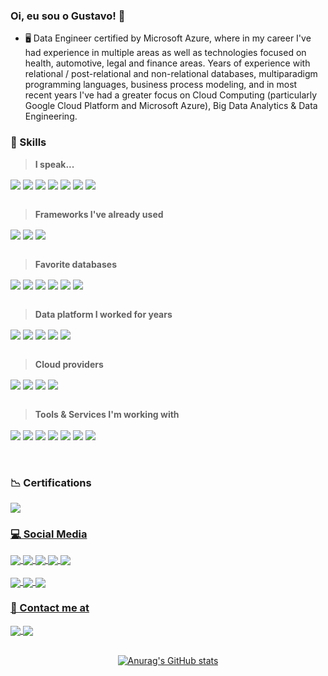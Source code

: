 ### Oi, eu sou o Gustavo! 👋

- 🖥️ Data Engineer certified by Microsoft Azure, where in my career I've had experience in multiple areas as well as technologies focused on health, automotive, legal and finance areas. Years of experience with relational / post-relational and non-relational databases, multiparadigm programming languages, business process modeling, and in most recent years I've had a greater focus on Cloud Computing (particularly Google Cloud Platform and Microsoft Azure), Big Data Analytics & Data Engineering.

### 🚀 Skills  

> **I speak...** 

<div style="display: inline_block"> 
      <img align="center" src="https://img.shields.io/badge/Python-14354C?style=for-the-badge&logo=python&logoColor=white">
      <img align="center" src="https://img.shields.io/badge/Rust-000000?style=for-the-badge&logo=rust&logoColor=white">
      <!-- <img align="center" src="https://img.shields.io/badge/JavaScript-F7DF1E?style=for-the-badge&logo=javascript&logoColor=black"> -->
      <img align="center" src="https://img.shields.io/badge/Markdown-000000?style=for-the-badge&logo=markdown&logoColor=white">
      <img align="center" src="https://img.shields.io/badge/C-00599C?style=for-the-badge&logo=c&logoColor=white">
      <img align="center" src="https://img.shields.io/badge/C%2B%2B-00599C?style=for-the-badge&logo=c%2B%2B&logoColor=white">
      <img align="center" src="https://img.shields.io/badge/Java-ED8B00?style=for-the-badge&logo=java&logoColor=white">
      <img align="center" src="https://img.shields.io/badge/Go-00ADD8?style=for-the-badge&logo=go&logoColor=white"> 
      <br>
      <br>
</div>

> **Frameworks I've already used**
<div style="display:inline_block">
      <!--<img align="center" src="https://img.shields.io/badge/Node.js-43853D?style=for-the-badge&logo=node.js&logoColor=white">
      <img align="center" src="https://img.shields.io/badge/Angular-DD0031?style=for-the-badge&logo=angular&logoColor=white">
      <img align="center" src="https://img.shields.io/badge/Ionic-3880FF?style=for-the-badge&logo=ionic&logoColor=white"> -->
      <img align="center" src="https://img.shields.io/badge/Django-092E20?style=for-the-badge&logo=django&logoColor=white">
      <img align="center" src="https://img.shields.io/badge/Spring-6DB33F?style=for-the-badge&logo=spring&logoColor=white"> 
      <img align="center" src="https://img.shields.io/badge/Hibernate-59666C?style=for-the-badge&logo=Hibernate&logoColor=white"> 
      <br>
      <br>
</div>

> **Favorite databases**
<div style="display:inline_block">      
      <img align="center" src="https://img.shields.io/badge/redis-%23DD0031.svg?&style=for-the-badge&logo=redis&logoColor=white">      
      <img align="center" src="https://img.shields.io/badge/MySQL-005C84?style=for-the-badge&logo=mysql&logoColor=white">
      <img align="center" src="https://img.shields.io/badge/Firebase-039BE5?style=for-the-badge&logo=Firebase&logoColor=white">      
      <img align="center" src="https://img.shields.io/badge/Oracle-F80000?style=for-the-badge&logo=Oracle&logoColor=white">
      <img align="center" src="https://img.shields.io/badge/PostgreSQL-316192?style=for-the-badge&logo=postgresql&logoColor=white">
      <img align="center" src="https://img.shields.io/badge/Microsoft%20SQL%20Server-CC2927?style=for-the-badge&logo=microsoft%20sql%20server&logoColor=white"> 
      <br>
      <br>
</div>

> **Data platform I worked for years**

<div style="display:inline_block">
      <!-- InterSystems badges made by Victor Goulart - http://www.victorgoulart.com/ -->
      <img align="center" src="https://svgshare.com/i/hQ1.svg">
      <img align="center" src="https://svgshare.com/i/hMY.svg">
      <img align="center" src="https://svgshare.com/i/hNG.svg">
      <img align="center" src="https://svgshare.com/i/hP6.svg">
      <img align="center" src="https://svgshare.com/i/hQ0.svg">
      <br>
      <br>
</div>

> **Cloud providers**
      
<div style="display:inline_block">
      <img align="center" src="https://img.shields.io/badge/Google_Cloud-4285F4?style=for-the-badge&logo=google-cloud&logoColor=white">
      <img align="center" src="https://img.shields.io/badge/microsoft%20azure-0089D6?style=for-the-badge&logo=microsoft-azure&logoColor=white">
      <img align="center" src="https://img.shields.io/badge/Amazon_AWS-232F3E?style=for-the-badge&logo=amazon-aws&logoColor=white">  
      <img align="center" src="https://img.shields.io/badge/IBM%20Cloud-1261FE?style=for-the-badge&logo=IBM%20Cloud&logoColor=white"> 
      <br>
      <br>
</div>

> **Tools & Services I'm working with**

<div style="display:inline_block">
      <img align="center" src="https://img.shields.io/badge/Airflow-017CEE?style=for-the-badge&logo=Apache%20Airflow&logoColor=white"> 
      <!-- Astronomer badge made by Victor Goulart - http://www.victorgoulart.com/ -->
      <img align="center" src="https://svgshare.com/i/qmh.svg">
      <!-- <img align="center" src="https://svgshare.com/i/quJ.svg"> -->
      <img align="center" src="https://img.shields.io/badge/docker-%230db7ed.svg?style=for-the-badge&logo=docker&logoColor=white">
      <img align="center" src="https://img.shields.io/badge/kubernetes-%23326ce5.svg?style=for-the-badge&logo=kubernetes&logoColor=white">
      <img align="center" src="https://img.shields.io/badge/terraform-%235835CC.svg?style=for-the-badge&logo=terraform&logoColor=white">
      <img align="center" src="https://img.shields.io/badge/Red%20Hat-EE0000?style=for-the-badge&logo=redhat&logoColor=white">
      <img align="center" src="https://img.shields.io/badge/GIT-E44C30?style=for-the-badge&logo=git&logoColor=white">
      <!--<img align="center" src="https://img.shields.io/badge/TensorFlow-FF6F00?style=for-the-badge&logo=tensorflow&logoColor=white">-->
          
</div>
<br><br>

### 📉 Certifications
<div style="display: inline_block">     
     <a href="#"> <img align="center" src="https://i.imgur.com/mlg5mjk.png">
 </div>

### 💻 Social Media
<div style="display: inline_block">     
     <a href="https://www.linkedin.com/in/gustavribeiro/"> <img align="center" src="https://img.shields.io/badge/LinkedIn-0077B5?style=for-the-badge&logo=linkedin&logoColor=white">
     <a href="https://stackoverflow.com/users/16722484/gustavo-ribeiro"> <img align="center" src="https://img.shields.io/badge/Stack_Overflow-FE7A16?style=for-the-badge&logo=stack-overflow&logoColor=white">
      <a href="https://www.hackerrank.com/gustavribeirods"> <img align="center" src="https://img.shields.io/badge/-Hackerrank-2EC866?style=for-the-badge&logo=HackerRank&logoColor=white">
     <a href="https://www.instagram.com/gustavribeiro/"> <img align="center" src="https://img.shields.io/badge/Instagram-E4405F?style=for-the-badge&logo=instagram&logoColor=white">   
     <a href="https://medium.com/@ribeirogustavo"> <img align="center" src="https://img.shields.io/badge/Medium-12100E?style=for-the-badge&logo=medium&logoColor=white">
 </div>
 
 <div style="display:inline_block">
      <br>      
      <a href="https://music.apple.com/profile/gustavribeiro"><img align="center" src="https://img.shields.io/badge/apple%20music-F34E68?style=for-the-badge&logo=apple%20music&logoColor=white">
      <a href="https://open.spotify.com/user/0mbt650t2c8rfatf8p9a7vqrz?si=cO9U7QtlR4i8MGcyKE5jnQ"><img align="center" src="https://img.shields.io/badge/Spotify-1ED760?&style=for-the-badge&logo=spotify&logoColor=white">
      <a href="https://www.last.fm/pt/user/gustavo_ribeiro"><img align="center" src="https://img.shields.io/badge/last.fm-D51007?style=for-the-badge&logo=last.fm&logoColor=white"> 
</div>
           
### 📱 Contact me at
<div style="display: inline_block">     
     <a href="mailto:gustavribeirods@gmail.com"> <img align="center" src="https://img.shields.io/badge/Gmail-D14836?style=for-the-badge&logo=gmail&logoColor=white">
     <a href="https://wa.me/message/RVPFLMG4RYSTO1"> <img align="center" src="https://img.shields.io/badge/WhatsApp-25D366?style=for-the-badge&logo=whatsapp&logoColor=white">
</div>

<br>
<div align="center">   
      
![Anurag's GitHub stats](https://github-readme-stats.vercel.app/api?username=gustavribeirods&show_icons=true&bg_color=#a6e3fb)
          
      
</div>
